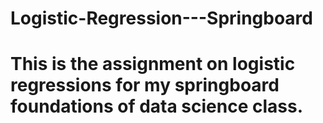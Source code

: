 # Logistic-Regression---Springboard

# This is the assignment on logistic regressions for my springboard foundations of data science class.
